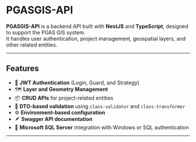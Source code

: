 # PGASGIS-API

**PGASGIS-API** is a backend API built with **NestJS** and **TypeScript**, designed to support the PGAS GIS system.  
It handles user authentication, project management, geospatial layers, and other related entities.

---

## Features

- 🔐 **JWT Authentication** (Login, Guard, and Strategy)
- 🗺️ **Layer and Geometry Management**
- 📦 **CRUD APIs** for project-related entities
- 🧩 **DTO-based validation** using `class-validator` and `class-transformer`
- ⚙️ **Environment-based configuration**
- 🪶 **Swagger API documentation**
- 💾 **Microsoft SQL Server** integration with Windows or SQL authentication

---


